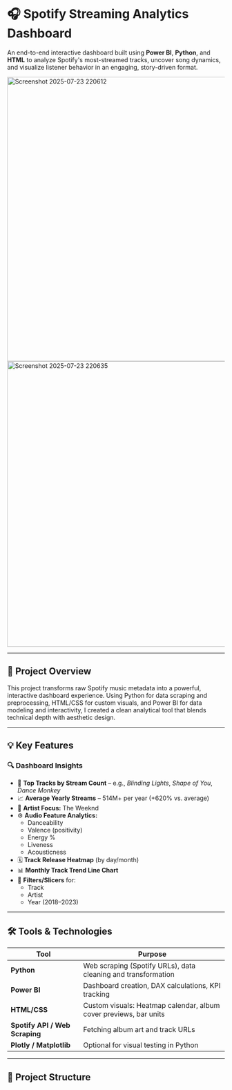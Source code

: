 # 🎧 Spotify Streaming Analytics Dashboard

An end-to-end interactive dashboard built using **Power BI**, **Python**, and **HTML** to analyze Spotify's most-streamed tracks, uncover song dynamics, and visualize listener behavior in an engaging, story-driven format.

<img width="1223" height="659" alt="Screenshot 2025-07-23 220612" src="https://github.com/user-attachments/assets/17e9bb80-8283-41ab-bc28-1a449c026138" />
<img width="1223" height="662" alt="Screenshot 2025-07-23 220635" src="https://github.com/user-attachments/assets/40df59df-0fec-416d-adda-489e2be49674" />

---

## 📌 Project Overview

This project transforms raw Spotify music metadata into a powerful, interactive dashboard experience. Using Python for data scraping and preprocessing, HTML/CSS for custom visuals, and Power BI for data modeling and interactivity, I created a clean analytical tool that blends technical depth with aesthetic design.

---

## 💡 Key Features

### 🔍 Dashboard Insights
- 🎵 **Top Tracks by Stream Count** – e.g., *Blinding Lights*, *Shape of You*, *Dance Monkey*
- 📈 **Average Yearly Streams** – 514M+ per year (+620% vs. average)
- 👤 **Artist Focus:** The Weeknd
- ⚙️ **Audio Feature Analytics:** 
  - Danceability
  - Valence (positivity)
  - Energy %
  - Liveness
  - Acousticness
- 🗓 **Track Release Heatmap** (by day/month)
- 📊 **Monthly Track Trend Line Chart**
- 🧭 **Filters/Slicers** for:
  - Track
  - Artist
  - Year (2018–2023)

---

## 🛠️ Tools & Technologies

| Tool         | Purpose                                 |
|--------------|------------------------------------------|
| **Python**   | Web scraping (Spotify URLs), data cleaning and transformation |
| **Power BI** | Dashboard creation, DAX calculations, KPI tracking |
| **HTML/CSS** | Custom visuals: Heatmap calendar, album cover previews, bar units |
| **Spotify API / Web Scraping** | Fetching album art and track URLs |
| **Plotly / Matplotlib** | Optional for visual testing in Python |

---

## 📂 Project Structure

